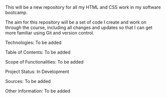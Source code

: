 This will be a new repository for all my HTML and CSS work in my software bootcamp.

The aim for this repository will be a set of code I create and work on through the course, including all changes and updates so that I can get more familiar using Git and version control.

Technologies: To be added

Table of Contents: To be added

Scope of Functionalities: To be added

Project Status: In Development

Sources: To be added

Other Information: To be added